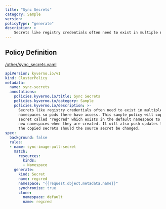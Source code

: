 ```yaml
---
title: "Sync Secrets"
category: Sample
version: 
policyType: "generate"
description: >
    Secrets like registry credentials often need to exist in multiple namespaces so pods there have access. This sample policy will copy a secret called "regcred" which exists in the default namespace to new namespaces when they are created. It will also push updates to the copied secrets should the source secret be changed.
---
```


## Policy Definition
<a href="https://github.com/kyverno/policies/raw/main//other/sync_secrets.yaml" target="-blank">/other/sync_secrets.yaml</a>

```yaml
apiVersion: kyverno.io/v1
kind: ClusterPolicy
metadata:
  name: sync-secrets
  annotations:
    policies.kyverno.io/title: Sync Secrets 
    policies.kyverno.io/category: Sample
    policies.kyverno.io/description: >-
      Secrets like registry credentials often need to exist in multiple
      namespaces so pods there have access. This sample policy will copy a
      secret called "regcred" which exists in the default namespace to
      new namespaces when they are created. It will also push updates to
      the copied secrets should the source secret be changed.
spec:
  background: false
  rules:
  - name: sync-image-pull-secret
    match:
      resources:
        kinds:
        - Namespace
    generate:
      kind: Secret
      name: regcred
      namespace: "{{request.object.metadata.name}}"
      synchronize: true
      clone:
        namespace: default
        name: regcred
```
